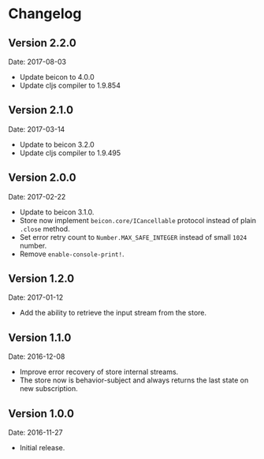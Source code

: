 # Changelog #

## Version 2.2.0 ##

Date: 2017-08-03

- Update beicon to 4.0.0
- Update cljs compiler to 1.9.854


## Version 2.1.0 ##

Date: 2017-03-14

- Update to beicon 3.2.0
- Update cljs compiler to 1.9.495


## Version 2.0.0 ##

Date: 2017-02-22

- Update to beicon 3.1.0.
- Store now implement `beicon.core/ICancellable` protocol
  instead of plain `.close` method.
- Set error retry count to `Number.MAX_SAFE_INTEGER`
  instead of small `1024` number.
- Remove `enable-console-print!`.


## Version 1.2.0 ##

Date: 2017-01-12

- Add the ability to retrieve the input stream from the store.


## Version 1.1.0 ##

Date: 2016-12-08

- Improve error recovery of store internal streams.
- The store now is behavior-subject and always returns the last
  state on new subscription.


## Version 1.0.0 ##

Date: 2016-11-27

- Initial release.
